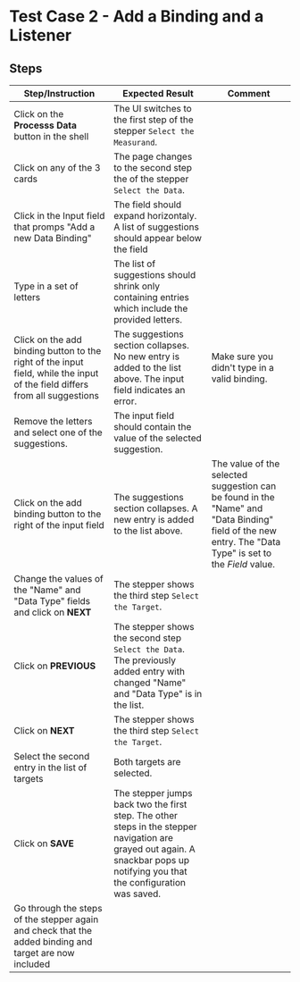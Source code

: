 # Test Case 2 - Add a Binding and a Listener

## Steps

| Step/Instruction | Expected Result | Comment |
|------------------|-----------------|---------|
| Click on the **Processs Data** button in the shell| The UI switches to the first step of the stepper `Select the Measurand`. |  |
| Click on any of the 3 cards | The page changes to the second step the of the stepper `Select the Data`. | |
| Click in the Input field that promps "Add a new Data Binding" | The field should expand horizontaly. A list of suggestions should appear below the field |  |
| Type in a set of letters | The list of suggestions should shrink only containing entries which include the provided letters. |  |
| Click on the add binding button to the right of the input field, while the input of the field differs from all suggestions | The suggestions section collapses. No new entry is added to the list above. The input field indicates an error. | Make sure you didn't type in a valid binding. |
| Remove the letters and select one of the suggestions. | The input field should contain the value of the selected suggestion. |  |
| Click on the add binding button to the right of the input field | The suggestions section collapses. A new entry is added to the list above. | The value of the selected suggestion can be found in the "Name" and "Data Binding" field of the new entry. The "Data Type" is set to the *Field* value. |
| Change the values of the "Name" and "Data Type" fields and click on **NEXT** | The stepper shows the third step `Select the Target`. | |
| Click on **PREVIOUS** | The stepper shows the second step `Select the Data`. The previously added entry with changed "Name" and "Data Type" is in the list. | |
| Click on **NEXT** | The stepper shows the third step `Select the Target`. | |
| Select the second entry in the list of targets | Both targets are selected. | |
| Click on **SAVE** | The stepper jumps back two the first step. The other steps in the stepper navigation are grayed out again. A snackbar pops up notifying you that the configuration was saved. | |
| Go through the steps of the stepper again and check that the added binding and target are now included | | |

